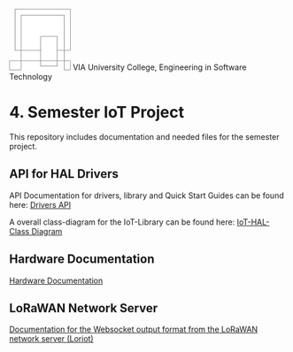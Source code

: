 ![VIA Logo](/docs/resources/logo.png) VIA University College, Engineering in Software Technology

# 4. Semester IoT Project #
This repository includes documentation and needed files for the semester project.

## API for HAL Drivers ##
API Documentation for drivers, library and Quick Start Guides can be found here: [Drivers API](https://ihavn.github.io/IoT_Semester_project/)

A overall class-diagram for the IoT-Library can be found here: [IoT-HAL-Class Diagram](/docs/IoT_HAL.svg)

## Hardware Documentation ##
[Hardware Documentation](HARDWARE-DOC.md)

## LoRaWAN Network Server ##
[Documentation for the Websocket output format from the LoRaWAN network server (Loriot)](LORA_NETWORK_SERVER.md)
